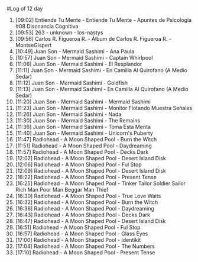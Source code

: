 #Log of 12 day

1. [09:02] Entiende Tu Mente - Entiende Tu Mente - Apuntes de Psicología #08 Disonancia Cognitiva
1. [09:53] 263 - unknown - los-nastys
1. [09:56] Carlos R. Figueroa R. - Álbum de Carlos R. Figueroa R. - MontseGispert
1. [10:49] Juan Son - Mermaid Sashimi - Ana Paula
1. [10:57] Juan Son - Mermaid Sashimi - Captain Whirlpool
1. [11:06] Juan Son - Mermaid Sashimi - El Resplandor
1. [11:11] Juan Son - Mermaid Sashimi - En Camilla Al Quirofano (A Medio Sedar)
1. [11:12] Juan Son - Mermaid Sashimi - Goldfish
1. [11:13] Juan Son - Mermaid Sashimi - En Camilla Al Quirofano (A Medio Sedar)
1. [11:20] Juan Son - Mermaid Sashimi - Mermaid Sashimi
1. [11:23] Juan Son - Mermaid Sashimi - Monitor Flotando Muestra Señales
1. [11:26] Juan Son - Mermaid Sashimi - Nada
1. [11:30] Juan Son - Mermaid Sashimi - The Remains
1. [11:36] Juan Son - Mermaid Sashimi - Toma Esta Menta
1. [11:40] Juan Son - Mermaid Sashimi - Unicorn's Puberty
1. [11:47] Radiohead - A Moon Shaped Pool - Burn the Witch
1. [11:51] Radiohead - A Moon Shaped Pool - Daydreaming
1. [11:57] Radiohead - A Moon Shaped Pool - Decks Dark
1. [12:02] Radiohead - A Moon Shaped Pool - Desert Island Disk
1. [12:06] Radiohead - A Moon Shaped Pool - Ful Stop
1. [12:09] Radiohead - A Moon Shaped Pool - Desert Island Disk
1. [16:22] Radiohead - A Moon Shaped Pool - Present Tense
1. [16:25] Radiohead - A Moon Shaped Pool - Tinker Tailor Soldier Sailor Rich Man Poor Man Beggar Man Thief
1. [16:30] Radiohead - A Moon Shaped Pool - True Love Waits
1. [16:32] Radiohead - A Moon Shaped Pool - Burn the Witch
1. [16:36] Radiohead - A Moon Shaped Pool - Daydreaming
1. [16:43] Radiohead - A Moon Shaped Pool - Decks Dark
1. [16:47] Radiohead - A Moon Shaped Pool - Desert Island Disk
1. [16:51] Radiohead - A Moon Shaped Pool - Ful Stop
1. [16:57] Radiohead - A Moon Shaped Pool - Glass Eyes
1. [17:00] Radiohead - A Moon Shaped Pool - Identikit
1. [17:04] Radiohead - A Moon Shaped Pool - The Numbers
1. [17:10] Radiohead - A Moon Shaped Pool - Present Tense
